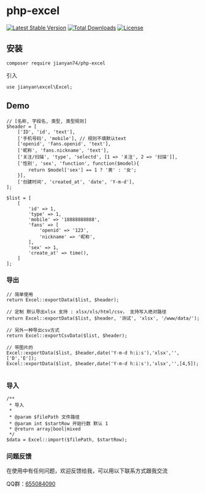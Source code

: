 # php-excel

[![Latest Stable Version](https://poser.pugx.org/jianyan74/php-excel/v/stable)](https://packagist.org/packages/jianyan74/php-excel)
[![Total Downloads](https://poser.pugx.org/jianyan74/php-excel/downloads)](https://packagist.org/packages/jianyan74/php-excel)
[![License](https://poser.pugx.org/jianyan74/php-excel/license)](https://packagist.org/packages/jianyan74/php-excel)

## 安装

```
composer require jianyan74/php-excel
```

引入

```
use jianyan\excel\Excel;
```

## Demo

```
// [名称, 字段名, 类型, 类型规则]
$header = [
    ['ID', 'id', 'text'],
    ['手机号码', 'mobile'], // 规则不填默认text
    ['openid', 'fans.openid', 'text'],
    ['昵称', 'fans.nickname', 'text'],
    ['关注/扫描', 'type', 'selectd', [1 => '关注', 2 => '扫描']],
    ['性别', 'sex', 'function', function($model){
        return $model['sex'] == 1 ? '男' : '女';
    }],
    ['创建时间', 'created_at', 'date', 'Y-m-d'],
];

$list = [
    [
        'id' => 1,
        'type' => 1,
        'mobile' => '18888888888',
        'fans' => [
            'openid' => '123',
            'nickname' => '昵称',
        ],
        'sex' => 1,
        'create_at' => time(),
    ]
];
```

### 导出

```
// 简单使用
return Excel::exportData($list, $header);

// 定制 默认导出xlsx 支持 : xlsx/xls/html/csv， 支持写入绝对路径
return Excel::exportData($list, $header, '测试', 'xlsx', '/www/data/');

// 另外一种导出csv方式
return Excel::exportCsvData($list, $header);

// 带图片的 
Excel::exportData($list, $header,date('Y-m-d h:i:s'),'xlsx','',['D','E']);
Excel::exportData($list, $header,date('Y-m-d h:i:s'),'xlsx','',[4,5]);


```

### 导入

```
/**
 * 导入
 *
 * @param $filePath 文件路径
 * @param int $startRow 开始行数 默认 1
 * @return array|bool|mixed
 */
$data = Excel::import($filePath, $startRow);
```

### 问题反馈

在使用中有任何问题，欢迎反馈给我，可以用以下联系方式跟我交流

QQ群：[655084090](https://jq.qq.com/?_wv=1027&k=4BeVA2r)

